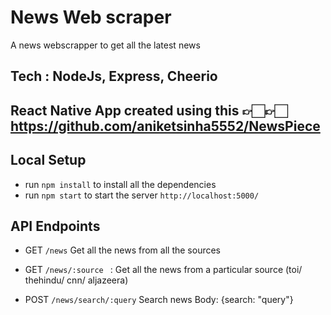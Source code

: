 # News Web scraper
 A news webscrapper to get all the latest news

 ## Tech : NodeJs, Express, Cheerio

 ## React Native App created using this 👉🏻👉🏻 https://github.com/aniketsinha5552/NewsPiece

 ## Local Setup
 - run `npm install` to install all the dependencies
 - run `npm start` to start the server `http://localhost:5000/`

## API Endpoints
- GET `/news` 
Get all the news from all the sources

- GET `/news/:source ` :
Get all the news from a particular source (toi/ thehindu/ cnn/ aljazeera)

- POST `/news/search/:query` 
Search news
Body: {search: "query"}

